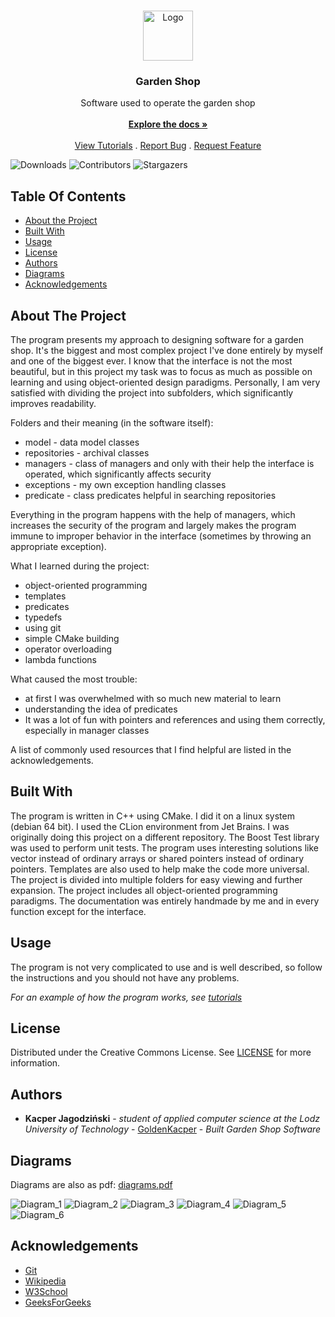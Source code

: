 <br/>
<p align="center">
  <a href="https://github.com/GoldenKacper/Garden-Shop">
    <img src="images/shop-icon.png" alt="Logo" width="80" height="80">
  </a>

  <h3 align="center">Garden Shop</h3>

  <p align="center">
    Software used to operate the garden shop
    <br/>
    <br/>
    <a href="https://github.com/GoldenKacper/Garden-Shop/tree/main/WorkShop"><strong>Explore the docs »</strong></a>
    <br/>
    <br/>
    <a href="https://github.com/GoldenKacper/Garden-Shop/tree/main/viedos">View Tutorials</a>
    .
    <a href="https://github.com/GoldenKacper/Garden-Shop/tree/main/bugReport">Report Bug</a>
    .
    <a href="https://github.com/GoldenKacper/Garden-Shop/tree/main/featureRequest">Request Feature</a>
  </p>
</p>

![Downloads](https://img.shields.io/github/downloads/GoldenKacper/Garden-Shop/total) ![Contributors](https://img.shields.io/github/contributors/GoldenKacper/Garden-Shop?color=dark-green) ![Stargazers](https://img.shields.io/github/stars/GoldenKacper/Garden-Shop?style=social)

## Table Of Contents

* [About the Project](#about-the-project)
* [Built With](#built-with)
* [Usage](#usage)
* [License](#license)
* [Authors](#authors)
* [Diagrams](#diagrams)
* [Acknowledgements](#acknowledgements)

## About The Project

The program presents my approach to designing software for a garden shop. It's the biggest and most complex project I've done entirely by myself and one of the biggest ever. I know that the interface is not the most beautiful, but in this project my task was to focus as much as possible on learning and using object-oriented design paradigms. Personally, I am very satisfied with dividing the project into subfolders, which significantly improves readability.

Folders and their meaning (in the software itself):

* model - data model classes
* repositories - archival classes
* managers - class of managers and only with their help the interface is operated, which significantly affects security
* exceptions - my own exception handling classes
* predicate - class predicates helpful in searching repositories

Everything in the program happens with the help of managers, which increases the security of the program and largely makes the program immune to improper behavior in the interface (sometimes by throwing an appropriate exception).

What I learned during the project:

* object-oriented programming
* templates
* predicates
* typedefs
* using git
* simple CMake building
* operator overloading
* lambda functions

What caused the most trouble:

* at first I was overwhelmed with so much new material to learn
* understanding the idea of predicates
* It was a lot of fun with pointers and references and using them correctly, especially in manager classes

A list of commonly used resources that I find helpful are listed in the acknowledgements.

## Built With

The program is written in C++ using CMake. I did it on a linux system (debian 64 bit). I used the CLion environment from Jet Brains. I was originally doing this project on a different repository. The Boost Test library was used to perform unit tests. The program uses interesting solutions like vector instead of ordinary arrays or shared pointers instead of ordinary pointers. Templates are also used to help make the code more universal. The project is divided into multiple folders for easy viewing and further expansion. The project includes all object-oriented programming paradigms. The documentation was entirely handmade by me and in every function except for the interface.


## Usage

The program is not very complicated to use and is well described, so follow the instructions and you should not have any problems.

_For an example of how the program works, see [tutorials](https://github.com/GoldenKacper/Garden-Shop/tree/main/viedos)_


## License

Distributed under the Creative Commons License. See [LICENSE](https://github.com/GoldenKacper/Garden-Shop/blob/main/LICENSE.md) for more information.

## Authors

* **Kacper Jagodziński** - *student of applied computer science at the Lodz University of Technology* - [GoldenKacper](https://github.com/GoldenKacper) - *Built Garden Shop Software*


## Diagrams

Diagrams are also as pdf: [diagrams.pdf](https://github.com/GoldenKacper/Garden-Shop/blob/main/diagram/GardenShop/GardenShop_UML_Kacper_Jagodzinski_V2.pdf)

![Diagram_1](images/diagram_1.png)
![Diagram_2](images/diagram_2.png)
![Diagram_3](images/diagram_3.png)
![Diagram_4](images/diagram_4.png)
![Diagram_5](images/diagram_5.png)
![Diagram_6](images/diagram_6.png)

## Acknowledgements

* [Git](https://git-scm.com/docs/gittutorial)
* [Wikipedia](https://en.wikipedia.org/wiki/Object-oriented_programming)
* [W3School](https://www.w3schools.com/cpp/default.asp)
* [GeeksForGeeks](https://www.geeksforgeeks.org/templates-cpp/)

